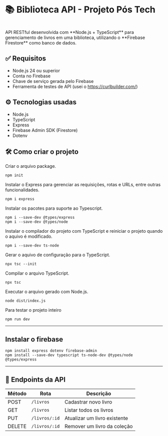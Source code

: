 # 📚 Biblioteca API - Projeto Pós Tech
<br/>
API RESTful desenvolvida com **Node.js + TypeScript** para gerenciamento de livros em uma biblioteca, utilizando o **Firebase Firestore** como banco de dados.

## ✅ Requisitos

* Node.js 24 ou superior
* Conta no Firebase
* Chave de serviço gerada pelo Firebase
* Ferramenta de testes de API (usei o https://curlbuilder.com/)


## ⚙️ Tecnologias usadas

* Node.js
* TypeScript
* Express
* Firebase Admin SDK (Firestore)
* Dotenv


## 🛠️ Como criar o projeto

Criar o arquivo package.
```
npm init
```

Instalar o Express para gerenciar as requisições, rotas e URLs, entre outras funcionalidades.

```
npm i express
```

Instalar os pacotes para suporte ao Typescript.

```
npm i --save-dev @types/express
npm i --save-dev @types/node
```

Instalar o compilador do projeto com TypeScript e reiniciar o projeto quando o aquivo é modificado.

```
npm i --save-dev ts-node
```

Gerar o aquivo de configuração para o TypeScript.

```
npx tsc --init
```

Compilar o arquivo TypeScript.
```
npx tsc
```

Executar o arquivo gerado com Node.js.
```
node dist/index.js
```

Para testar o projeto inteiro
```
npm run dev
```
---

## Instalar o firebase

```
npm install express dotenv firebase-admin
npm install --save-dev typescript ts-node-dev @types/node @types/express
```

---

 
## 📮 Endpoints da API

| Método | Rota          | Descrição                    |
| ------ | ------------- | ---------------------------- |
| POST   | `/livros`     | Cadastrar novo livro         |
| GET    | `/livros`     | Listar todos os livros       |
| PUT    | `/livros/:id` | Atualizar um livro existente |
| DELETE | `/livros/:id` | Remover um livro da coleção  |




